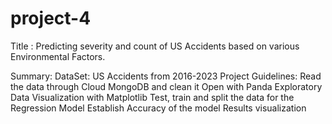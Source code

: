 # project-4

Title : Predicting severity and count of US Accidents based on various Environmental Factors. 

Summary: DataSet: US Accidents from 2016-2023 Project Guidelines: Read the data through Cloud MongoDB and clean it
Open with Panda
Exploratory Data Visualization with Matplotlib
Test, train and split the data for the Regression Model
Establish Accuracy of the model Results visualization
